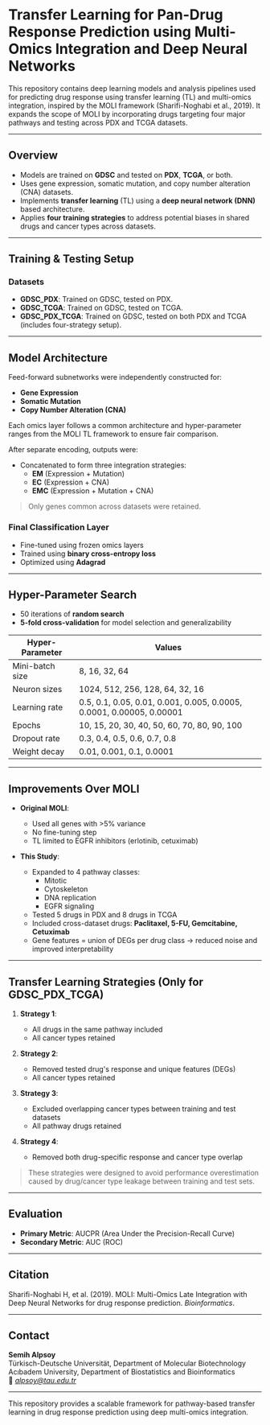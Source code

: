 # Transfer Learning for Pan-Drug Response Prediction using Multi-Omics Integration and Deep Neural Networks

This repository contains deep learning models and analysis pipelines used for predicting drug response using transfer learning (TL) and multi-omics integration, inspired by the MOLI framework (Sharifi-Noghabi et al., 2019). It expands the scope of MOLI by incorporating drugs targeting four major pathways and testing across PDX and TCGA datasets.

---

## Overview

- Models are trained on **GDSC** and tested on **PDX**, **TCGA**, or both.
- Uses gene expression, somatic mutation, and copy number alteration (CNA) datasets.
- Implements **transfer learning** (TL) using a **deep neural network (DNN)** based architecture.
- Applies **four training strategies** to address potential biases in shared drugs and cancer types across datasets.

---

## Training & Testing Setup

### Datasets

- **GDSC_PDX**: Trained on GDSC, tested on PDX.
- **GDSC_TCGA**: Trained on GDSC, tested on TCGA.
- **GDSC_PDX_TCGA**: Trained on GDSC, tested on both PDX and TCGA (includes four-strategy setup).

---

## Model Architecture

Feed-forward subnetworks were independently constructed for:
- **Gene Expression**
- **Somatic Mutation**
- **Copy Number Alteration (CNA)**

Each omics layer follows a common architecture and hyper-parameter ranges from the MOLI TL framework to ensure fair comparison.

After separate encoding, outputs were:
- Concatenated to form three integration strategies:
  - **EM** (Expression + Mutation)
  - **EC** (Expression + CNA)
  - **EMC** (Expression + Mutation + CNA)

> Only genes common across datasets were retained.

### Final Classification Layer
- Fine-tuned using frozen omics layers
- Trained using **binary cross-entropy loss**
- Optimized using **Adagrad**

---

## Hyper-Parameter Search

- 50 iterations of **random search**
- **5-fold cross-validation** for model selection and generalizability

| Hyper-Parameter | Values |
|------------------|--------|
| Mini-batch size  | 8, 16, 32, 64 |
| Neuron sizes     | 1024, 512, 256, 128, 64, 32, 16 |
| Learning rate    | 0.5, 0.1, 0.05, 0.01, 0.001, 0.005, 0.0005, 0.0001, 0.00005, 0.00001 |
| Epochs           | 10, 15, 20, 30, 40, 50, 60, 70, 80, 90, 100 |
| Dropout rate     | 0.3, 0.4, 0.5, 0.6, 0.7, 0.8 |
| Weight decay     | 0.01, 0.001, 0.1, 0.0001 |

---

## Improvements Over MOLI

- **Original MOLI**:
  - Used all genes with >5% variance
  - No fine-tuning step
  - TL limited to EGFR inhibitors (erlotinib, cetuximab)

- **This Study**:
  - Expanded to 4 pathway classes:
    - Mitotic
    - Cytoskeleton
    - DNA replication
    - EGFR signaling
  - Tested 5 drugs in PDX and 8 drugs in TCGA
  - Included cross-dataset drugs: **Paclitaxel, 5-FU, Gemcitabine, Cetuximab**
  - Gene features = union of DEGs per drug class → reduced noise and improved interpretability

---

## Transfer Learning Strategies (Only for GDSC_PDX_TCGA)

1. **Strategy 1**:  
   - All drugs in the same pathway included  
   - All cancer types retained  

2. **Strategy 2**:  
   - Removed tested drug's response and unique features (DEGs)  
   - All cancer types retained  

3. **Strategy 3**:  
   - Excluded overlapping cancer types between training and test datasets  
   - All pathway drugs retained  

4. **Strategy 4**:  
   - Removed both drug-specific response and cancer type overlap  

> These strategies were designed to avoid performance overestimation caused by drug/cancer type leakage between training and test sets.

---

## Evaluation

- **Primary Metric**: AUCPR (Area Under the Precision-Recall Curve)
- **Secondary Metric**: AUC (ROC)

---

## Citation

Sharifi-Noghabi H, et al. (2019). MOLI: Multi-Omics Late Integration with Deep Neural Networks for drug response prediction. *Bioinformatics*.

---

## Contact

**Semih Alpsoy**  
Türkisch-Deutsche Universität, Department of Molecular Biotechnology  
Acıbadem University, Department of Biostatistics and Bioinformatics  
📧 *alpsoy@tau.edu.tr*

---

This repository provides a scalable framework for pathway-based transfer learning in drug response prediction using deep multi-omics integration.

